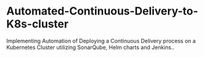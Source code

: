 # Automated-Continuous-Delivery-to-K8s-cluster

Implementing Automation of Deploying a Continuous Delivery process on a Kubernetes Cluster utilizing SonarQube, Helm charts and Jenkins..